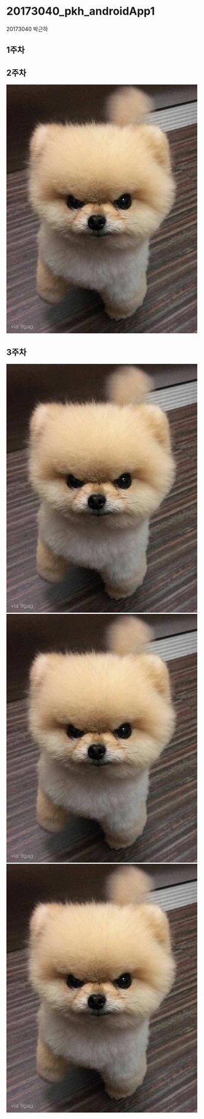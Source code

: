 # 20173040_pkh_androidApp1

20173040 박근하
## 1주차
## 2주차
<img width="" height="" src="./png/angrydog.jpg"></img>

## 3주차
<img width="" height="" src="./png/angrydog.jpg"></img>
<img width="" height="" src="./png/angrydog.jpg"></img>
<img width="" height="" src="./png/angrydog.jpg"></img>
